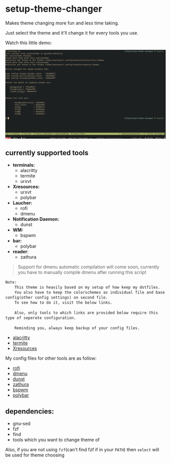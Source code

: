 # setup-theme-changer

Makes theme changing more fun and less time taking.

Just select the theme and it'll change it for every tools you use.

Watch this little demo:

![demo1](sc_vid/demo1.gif)

## currently supported tools

* **terminals:**
	- alacritty
	- termite
	- urxvt
* **Xresources:**
	- urxvt
	- polybar
* **Laucher:**
	- rofi
	- dmenu
* **Notification Daemon:**
	- dunst
* **WM:**
	- bspwm
* **bar:**
	- polybar
* **reader**:
	- zathura

> Support for dmenu automatic compilation will come soon, currently you have to manually compile dmenu after running this script


```
Note:
	This theme is heavily based on my setup of how keep my dotfiles.
	You also have to keep the colorschemes as individual file and base config(other config settings) on second file.
	To see how to do it, visit the below links.

	Also, only tools to which links are provided below require this type of seperate configuration.

	Reminding you, always keep backup of your config files.
```

* [alacritty](https://github.com/coolabhays/my-config-files/tree/master/.config/alacritty)
* [termite](https://github.com/coolabhays/my-config-files/tree/master/.config/termite)
* [Xresources](https://github.com/coolabhays/my-config-files/tree/master/.config/xresources_colors)


My config files for other tools are as follow:

* [rofi](https://github.com/coolabhays/my-config-files/tree/master/.config/rofi)
* [dmenu](https://github.com/coolabhays/my-config-files/tree/master/.config/)
* [dunst](https://github.com/coolabhays/dmenu_custom)
* [zathura](https://github.com/coolabhays/my-config-files/tree/master/.config/zathura)
* [bspwm](https://github.com/coolabhays/my-config-files/tree/master/.config/bspwm)
* [polybar](https://github.com/coolabhays/my-config-files/tree/master/.config/polybar)


## dependencies:

* gnu-sed
* fzf
* find
* tools which you want to change theme of

Also, if you are not using `fzf`(can't find fzf if in your `PATH`) then `select` will be used for theme choosing
